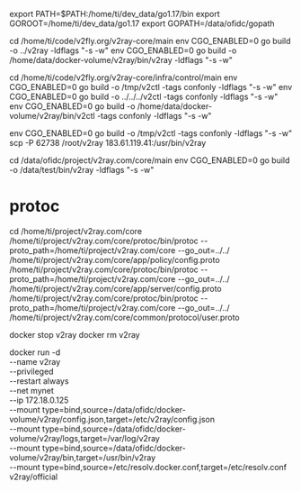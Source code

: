 export PATH=$PATH:/home/ti/dev_data/go1.17/bin
export GOROOT=/home/ti/dev_data/go1.17
export GOPATH=/data/ofidc/gopath

cd /home/ti/code/v2fly.org/v2ray-core/main
env CGO_ENABLED=0 go build -o ../v2ray -ldflags "-s -w"
env CGO_ENABLED=0 go build -o /home/data/docker-volume/v2ray/bin/v2ray -ldflags "-s -w"

cd /home/ti/code/v2fly.org/v2ray-core/infra/control/main
env CGO_ENABLED=0 go build -o /tmp/v2ctl -tags confonly -ldflags "-s -w"
env CGO_ENABLED=0 go build -o ../../../v2ctl -tags confonly -ldflags "-s -w"
env CGO_ENABLED=0 go build -o /home/data/docker-volume/v2ray/bin/v2ctl -tags confonly -ldflags "-s -w"


env CGO_ENABLED=0 go build -o /tmp/v2ctl -tags confonly -ldflags "-s -w"
scp -P 62738 /root/v2ray 183.61.119.41:/usr/bin/v2ray


cd /data/ofidc/project/v2ray.com/core/main
env CGO_ENABLED=0 go build -o /data/test/bin/v2ray -ldflags "-s -w"


# protoc
cd /home/ti/project/v2ray.com/core
/home/ti/project/v2ray.com/core/protoc/bin/protoc --proto_path=/home/ti/project/v2ray.com/core --go_out=../../ /home/ti/project/v2ray.com/core/app/policy/config.proto
/home/ti/project/v2ray.com/core/protoc/bin/protoc --proto_path=/home/ti/project/v2ray.com/core --go_out=../../ /home/ti/project/v2ray.com/core/app/server/config.proto
/home/ti/project/v2ray.com/core/protoc/bin/protoc --proto_path=/home/ti/project/v2ray.com/core --go_out=../../ /home/ti/project/v2ray.com/core/common/protocol/user.proto



docker stop v2ray
docker rm v2ray

docker run -d \
--name v2ray \
--privileged     \
--restart always     \
--net mynet     \
--ip 172.18.0.125 \
--mount type=bind,source=/data/ofidc/docker-volume/v2ray/config.json,target=/etc/v2ray/config.json \
--mount type=bind,source=/data/ofidc/docker-volume/v2ray/logs,target=/var/log/v2ray \
--mount type=bind,source=/data/ofidc/docker-volume/v2ray/bin,target=/usr/bin/v2ray \
--mount type=bind,source=/etc/resolv.docker.conf,target=/etc/resolv.conf \
v2ray/official
